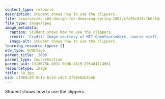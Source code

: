 ```yaml
---
content_type: resource
description: Student shows how to use the clippers.
file: /courses/ec-s06-design-for-demining-spring-2007/cfd05c035c1b6c54cdc72f90e8ab4beb_10.jpg
file_type: image/jpeg
image_metadata:
  caption: Student shows how to use the clippers.
  credit: 'Credit: Image courtesy of MIT OpenCourseWare, course staff, and students.'
  image-alt: Student shows how to use the clippers.
learning_resource_types: []
ocw_type: OCWImage
parent_title: '2005'
parent_type: CourseSection
parent_uid: 1d18675b-b031-9dd8-4519-2954d1114661
resourcetype: Image
title: 10.jpg
uid: cfd05c03-5c1b-6c54-cdc7-2f90e8ab4beb
---
```

Student shows how to use the clippers.

